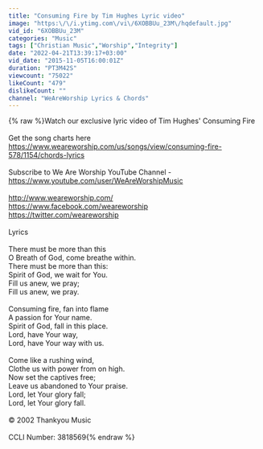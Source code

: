 ```yaml
---
title: "Consuming Fire by Tim Hughes Lyric video"
image: "https:\/\/i.ytimg.com\/vi\/6XOBBUu_23M\/hqdefault.jpg"
vid_id: "6XOBBUu_23M"
categories: "Music"
tags: ["Christian Music","Worship","Integrity"]
date: "2022-04-21T13:39:17+03:00"
vid_date: "2015-11-05T16:00:01Z"
duration: "PT3M42S"
viewcount: "75022"
likeCount: "479"
dislikeCount: ""
channel: "WeAreWorship Lyrics & Chords"
---
```

{% raw %}Watch our exclusive lyric video of Tim Hughes' Consuming Fire <br /><br />Get the song charts here <a rel="nofollow" target="blank" href="https://www.weareworship.com/us/songs/view/consuming-fire-578/1154/chords-lyrics">https://www.weareworship.com/us/songs/view/consuming-fire-578/1154/chords-lyrics</a><br /><br />Subscribe to We Are Worship YouTube Channel -<br /><a rel="nofollow" target="blank" href="https://www.youtube.com/user/WeAreWorshipMusic">https://www.youtube.com/user/WeAreWorshipMusic</a><br /><br /><a rel="nofollow" target="blank" href="http://www.weareworship.com/">http://www.weareworship.com/</a><br /><a rel="nofollow" target="blank" href="https://www.facebook.com/weareworship">https://www.facebook.com/weareworship</a><br /><a rel="nofollow" target="blank" href="https://twitter.com/weareworship">https://twitter.com/weareworship</a><br /><br />Lyrics<br /><br />There must be more than this<br />O Breath of God, come breathe within.<br />There must be more than this:<br />Spirit of God, we wait for You.<br />Fill us anew, we pray;<br />Fill us anew, we pray.<br /><br />Consuming fire, fan into flame<br />A passion for Your name.<br />Spirit of God, fall in this place.<br />Lord, have Your way,<br />Lord, have Your way with us.<br /><br />Come like a rushing wind,<br />Clothe us with power from on high.<br />Now set the captives free;<br />Leave us abandoned to Your praise.<br />Lord, let Your glory fall;<br />Lord, let Your glory fall.<br /><br />© 2002 Thankyou Music<br /><br />CCLI Number: 3818569{% endraw %}
